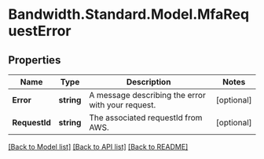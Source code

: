 # Bandwidth.Standard.Model.MfaRequestError

## Properties

Name | Type | Description | Notes
------------ | ------------- | ------------- | -------------
**Error** | **string** | A message describing the error with your request. | [optional] 
**RequestId** | **string** | The associated requestId from AWS. | [optional] 

[[Back to Model list]](../README.md#documentation-for-models) [[Back to API list]](../README.md#documentation-for-api-endpoints) [[Back to README]](../README.md)

